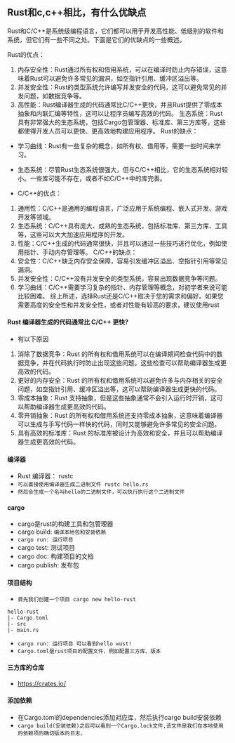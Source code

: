 ## Rust和c,c++相比，有什么优缺点
Rust和C/C++是系统级编程语言，它们都可以用于开发高性能、低级别的软件和系统，但它们有一些不同之处。下面是它们的优缺点的一些概述。

Rust的优点：
1. 内存安全性：Rust通过所有权和借用系统，可以在编译时防止内存错误，这意味着Rust可以避免许多常见的漏洞，如空指针引用、缓冲区溢出等。
2. 并发安全性：Rust的类型系统允许编写并发安全的代码，这可以避免常见的并发问题，如数据竞争等。
3. 高性能：Rust编译器生成的代码通常比C/C++更快，并且Rust提供了零成本抽象和内联汇编等特性，这可以让程序员编写高效的代码。
生态系统：Rust具有非常强大的生态系统，包括Cargo包管理器、标准库、第三方库等，这些都使得开发人员可以更快、更高效地构建应用程序。
Rust的缺点：

* 学习曲线：Rust有一些复杂的概念，如所有权、借用等，需要一些时间来学习。
* 生态系统：尽管Rust生态系统很强大，但与C/C++相比，它的生态系统相对较小。一些库可能不存在，或者不如C/C++中的库完善。

* C/C++的优点：
1. 通用性：C/C++是通用的编程语言，广泛应用于系统编程、嵌入式开发、游戏开发等领域。
2. 生态系统：C/C++具有庞大、成熟的生态系统，包括标准库、第三方库、工具等，这些可以大大加速应用程序的开发。
3. 性能：C/C++生成的代码通常很快，并且可以通过一些技巧进行优化，例如使用指针、手动内存管理等。
C/C++的缺点：
1. 安全性：C/C++缺乏内存安全保障，容易引发缓冲区溢出、空指针引用等常见漏洞。
2. 并发安全性：C/C++没有并发安全的类型系统，容易出现数据竞争等问题。
3. 学习曲线：C/C++需要学习复杂的指针、内存管理等概念，对初学者来说可能比较困难。
综上所述，选择Rust还是C/C++取决于您的需求和偏好。如果您需要高度的安全性和并发安全性，或者对性能有较高的要求，建议使用rust


#### Rust 编译器生成的代码通常比 C/C++ 更快?
* 有以下原因
1. 消除了数据竞争：Rust 的所有权和借用系统可以在编译期间检查代码中的数据竞争，并在代码执行时防止出现这些问题。这些检查可以帮助编译器生成更高效的代码。
2. 更好的内存安全：Rust 的所有权和借用系统可以避免许多与内存相关的安全问题，如空指针引用、缓冲区溢出等，这可以帮助编译器生成更快的代码。
3. 零成本抽象：Rust 支持抽象，但是这些抽象通常不会引入运行时开销，这可以帮助编译器生成更高效的代码。
4. 零开销抽象：Rust 的所有权和借用系统还支持零成本抽象，这意味着编译器可以生成与手写代码一样快的代码，同时又能够避免许多常见的安全问题。
5. 具有高效的标准库：Rust 的标准库被设计为高效和安全，并且可以帮助编译器生成更高效的代码。


#### 编译器
* Rust 编译器： rustc
* `可以直接使用编译器生成二进制文件 rustc hello.rs`
* `然后会生成一个名叫hello的二进制文件，可以执行执行这个二进制文件`

#### cargo
* cargo是rust的构建工具和包管理器
* cargo build: `编译本地包和安装依赖`
* `cargo run: 运行项目`
* cargo test: 测试项目
* cargo doc: 构建项目的文档
* cargo publish: 发布包


#### 项目结构
* `首先我们创建一个项目 cargo new hello-rust`
```text
hello-rust
|- Cargo.toml
|- src
|- main.rs
```
* `cargo run: 运行项目 可以看到hello wust!`
* `Cargo.toml是rust项目的配置文件，例如配置三方库、版本`

#### 三方库的仓库
* https://crates.io/

#### 添加依赖
* 在Cargo.toml的dependencies添加对应库，然后执行cargo build安装依赖
* `cargo build(安装依赖)之后可以看到一个Cargo.lock文件,该文件是我们在本地使用的依赖项的确切版本的日志。`
